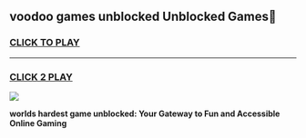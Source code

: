 
## voodoo games unblocked Unblocked Games👋
<h3>
<a href="https://premium.freeplayer.one?title=voodoo_games_unblocked&ref=16F">CLICK TO PLAY</a></h3>
<hr>

<h3>
<a href="https://premium.freeplayer.one?title=voodoo_games_unblocked&ref=16F">CLICK 2 PLAY</a>
  
</h3>

<a href="https://premium.freeplayer.one?title=voodoo_games_unblocked&ref=16F/"><img src="https://clearcache.store/games.png"></a>


**worlds hardest game unblocked: Your Gateway to Fun and Accessible Online Gaming**
